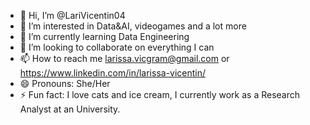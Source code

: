 - 👋 Hi, I’m @LariVicentin04
- 👀 I’m interested in Data&AI, videogames and a lot more
- 🌱 I’m currently learning Data Engineering
- 💞️ I’m looking to collaborate on everything I can
- 📫 How to reach me larissa.vicgram@gmail.com or https://www.linkedin.com/in/larissa-vicentin/
- 😄 Pronouns: She/Her
- ⚡ Fun fact: I love cats and ice cream, I currently work as a Research Analyst at an University.

<!---
LariVicentin04/LariVicentin04 is a ✨ special ✨ repository because its `README.md` (this file) appears on your GitHub profile.
You can click the Preview link to take a look at your changes.
--->
